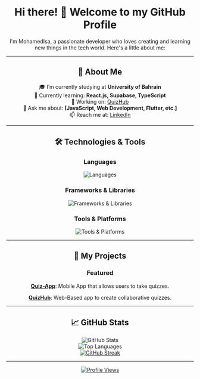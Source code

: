<div align="center">

  <h1>Hi there! 👋 Welcome to my GitHub Profile</h1>

  <p>
    I'm MohamedIsa, a passionate developer who loves creating and learning new things in the tech world. Here's a little about me:
  </p>

  <hr />

  <h2>🚀 About Me</h2>
  <p>
    🎓 I’m currently studying at <b>University of Bahrain</b>
    <br />
    🌱 Currently learning: <b>React.js, Supabase, TypeScript</b>
    <br />
    🔭 Working on: <a href="https://github.com/MohamedIsa/QuizHub">QuizHub</a>
    <br />
    💬 Ask me about: <b>[JavaScript, Web Development, Flutter, etc.]</b>
    <br />
    📫 Reach me at: <a href="https://www.linkedin.com/in/mohamed-isa122/">LinkedIn</a>
  </p>

  <hr />

  <h2>🛠️ Technologies & Tools</h2>

  <h3>Languages</h3>
  <img src="https://skillicons.dev/icons?i=java,dart,javascript,typescript,php" alt="Languages" />

  <h3>Frameworks & Libraries</h3>
  <img src="https://skillicons.dev/icons?i=react,angular,flutter,nextjs" alt="Frameworks & Libraries" />

  <h3>Tools & Platforms</h3>
  <img src="https://skillicons.dev/icons?i=vscode,supabase,vercel,vite,firebase,github" alt="Tools & Platforms" />

  <hr />

  <h2>🌟 My Projects</h2>
  <h3>Featured</h3>
  
  <b><a href="https://github.com/MohamedIsa/project_444">Quiz-App</a></b>: Mobile App that allows users to take quizzes.
  
  <b><a href="https://github.com/MohamedIsa/QuizHub">QuizHub</a></b>: Web-Based app to create collaborative quizzes.
  
  <hr />

  <h2>📈 GitHub Stats</h2>
  <img src="https://github-readme-stats.vercel.app/api?username=MohamedIsa&show_icons=true&theme=radical" alt="GitHub Stats" />
  <br />
  <img src="https://github-readme-stats.vercel.app/api/top-langs/?username=MohamedIsa&layout=compact&theme=radical" alt="Top Languages" />
  <br />
  <a href="https://git.io/streak-stats">
    <img src="https://streak-stats.demolab.com/?user=MohamedIsa&theme=dark" alt="GitHub Streak" />
  </a>

  <hr />

  <a href="https://visitcount.itsvg.in">
    <img src="https://visitcount.itsvg.in/api?id=MohamedIsa&icon=0&color=1" alt="Profile Views" />
  </a>

</div>
